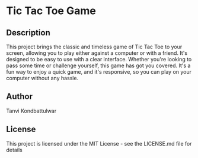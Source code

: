 # Tic Tac Toe Game 

## Description

This project brings the classic and timeless game of Tic Tac Toe to your screen, allowing you to play either against a computer or with a friend. It's designed to be easy to use with a clear interface. Whether you're looking to pass some time or challenge yourself, this game has got you covered. It's a fun way to enjoy a quick game, and it's responsive, so you can play on your computer without any hassle.

## Author

Tanvi Kondbattulwar

## License

This project is licensed under the MIT License - see the LICENSE.md file for details

